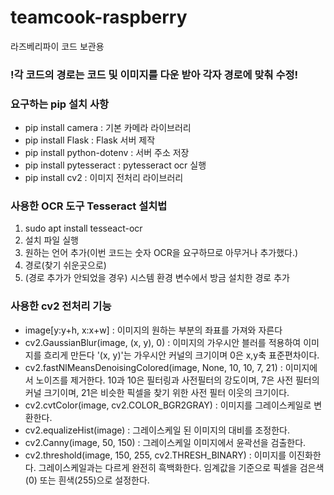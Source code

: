 # teamcook-raspberry
라즈베리파이 코드 보관용

### !각 코드의 경로는 코드 및 이미지를 다운 받아 각자 경로에 맞춰 수정!

### 요구하는 pip 설치 사항
* pip install camera : 기본 카메라 라이브러리
* pip install Flask : Flask 서버 제작
* pip install python-dotenv : 서버 주소 저장
* pip install pytesseract : pytesseract ocr 실행
* pip install cv2 : 이미지 전처리 라이브러리

### 사용한 OCR 도구 Tesseract 설치법
1. sudo apt install tesseact-ocr
2. 설치 파일 실행
3. 원하는 언어 추가(이번 코드는 숫자 OCR을 요구하므로 아무거나 추가했다.)
4. 경로(찾기 쉬운곳으로)
5. (경로 추가가 안되었을 경우) 시스템 환경 변수에서 방금 설치한 경로 추가

### 사용한 cv2 전처리 기능
* image[y:y+h, x:x+w] : 이미지의 원하는 부분의 좌표를 가져와 자른다
* cv2.GaussianBlur(image, (x, y), 0) : 이미지의 가우시안 블러를 적용하여 이미지를 흐리게 만든다 '(x, y)'는 가우시안 커널의 크기이며 0은 x,y축 표준편차이다.
*  cv2.fastNlMeansDenoisingColored(image, None, 10, 10, 7, 21) : 이미지에서 노이즈를 제거한다. 10과 10은 필터링과 사전필터의 강도이며, 7은 사전 필터의 커널 크기이며, 21은 비슷한 픽셀을 찾기 위한 사전 필터 이웃의 크기이다.
*  cv2.cvtColor(image, cv2.COLOR_BGR2GRAY) : 이미지를 그레이스케일로 변환한다.
*  cv2.equalizeHist(image) : 그레이스케일 된 이미지의 대비를 조정한다.
*  cv2.Canny(image, 50, 150) : 그레이스케일 이미지에서 윤곽선을 검출한다.
*  cv2.threshold(image, 150, 255, cv2.THRESH_BINARY) : 이미지를 이진화한다. 그레이스케일과는 다르게 완전히 흑백화한다. 임계값을 기준으로 픽셀을 검은색(0) 또는 흰색(255)으로 설정한다.
